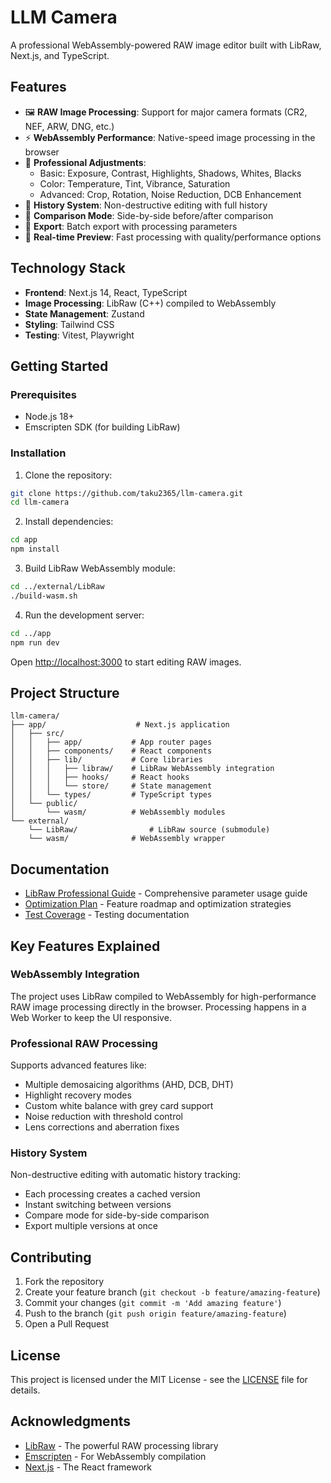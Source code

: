 # LLM Camera

A professional WebAssembly-powered RAW image editor built with LibRaw, Next.js, and TypeScript.

## Features

- 🖼️ **RAW Image Processing**: Support for major camera formats (CR2, NEF, ARW, DNG, etc.)
- ⚡ **WebAssembly Performance**: Native-speed image processing in the browser
- 🎨 **Professional Adjustments**: 
  - Basic: Exposure, Contrast, Highlights, Shadows, Whites, Blacks
  - Color: Temperature, Tint, Vibrance, Saturation
  - Advanced: Crop, Rotation, Noise Reduction, DCB Enhancement
- 📝 **History System**: Non-destructive editing with full history
- 🔄 **Comparison Mode**: Side-by-side before/after comparison
- 💾 **Export**: Batch export with processing parameters
- 🚀 **Real-time Preview**: Fast processing with quality/performance options

## Technology Stack

- **Frontend**: Next.js 14, React, TypeScript
- **Image Processing**: LibRaw (C++) compiled to WebAssembly
- **State Management**: Zustand
- **Styling**: Tailwind CSS
- **Testing**: Vitest, Playwright

## Getting Started

### Prerequisites

- Node.js 18+
- Emscripten SDK (for building LibRaw)

### Installation

1. Clone the repository:
```bash
git clone https://github.com/taku2365/llm-camera.git
cd llm-camera
```

2. Install dependencies:
```bash
cd app
npm install
```

3. Build LibRaw WebAssembly module:
```bash
cd ../external/LibRaw
./build-wasm.sh
```

4. Run the development server:
```bash
cd ../app
npm run dev
```

Open [http://localhost:3000](http://localhost:3000) to start editing RAW images.

## Project Structure

```
llm-camera/
├── app/                    # Next.js application
│   ├── src/
│   │   ├── app/           # App router pages
│   │   ├── components/    # React components
│   │   ├── lib/           # Core libraries
│   │   │   ├── libraw/    # LibRaw WebAssembly integration
│   │   │   ├── hooks/     # React hooks
│   │   │   └── store/     # State management
│   │   └── types/         # TypeScript types
│   └── public/
│       └── wasm/          # WebAssembly modules
└── external/
    └── LibRaw/                # LibRaw source (submodule)
    └── wasm/              # WebAssembly wrapper
```

## Documentation

- [LibRaw Professional Guide](app/LIBRAW_PROFESSIONAL_GUIDE.md) - Comprehensive parameter usage guide
- [Optimization Plan](app/LIBRAW_OPTIMIZATION_PLAN.md) - Feature roadmap and optimization strategies
- [Test Coverage](app/TEST_COVERAGE_REPORT.md) - Testing documentation

## Key Features Explained

### WebAssembly Integration
The project uses LibRaw compiled to WebAssembly for high-performance RAW image processing directly in the browser. Processing happens in a Web Worker to keep the UI responsive.

### Professional RAW Processing
Supports advanced features like:
- Multiple demosaicing algorithms (AHD, DCB, DHT)
- Highlight recovery modes
- Custom white balance with grey card support
- Noise reduction with threshold control
- Lens corrections and aberration fixes

### History System
Non-destructive editing with automatic history tracking:
- Each processing creates a cached version
- Instant switching between versions
- Compare mode for side-by-side comparison
- Export multiple versions at once

## Contributing

1. Fork the repository
2. Create your feature branch (`git checkout -b feature/amazing-feature`)
3. Commit your changes (`git commit -m 'Add amazing feature'`)
4. Push to the branch (`git push origin feature/amazing-feature`)
5. Open a Pull Request

## License

This project is licensed under the MIT License - see the [LICENSE](LICENSE) file for details.

## Acknowledgments

- [LibRaw](https://www.libraw.org/) - The powerful RAW processing library
- [Emscripten](https://emscripten.org/) - For WebAssembly compilation
- [Next.js](https://nextjs.org/) - The React framework